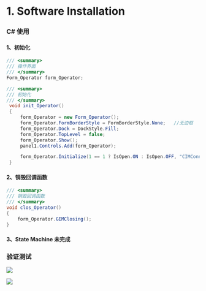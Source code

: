 # 1. Software Installation

### C# 使用

#### 1、初始化

```c# title="Demo.cs"
/// <summary>
/// 操作界面
/// </summary>
Form_Operator form_Operator;

/// <summary>
/// 初始化
/// </summary>
 void init_Operator()
 {
     form_Operator = new Form_Operator();
     form_Operator.FormBorderStyle = FormBorderStyle.None;   //无边框
     form_Operator.Dock = DockStyle.Fill;
     form_Operator.TopLevel = false;
     form_Operator.Show();
     panel1.Controls.Add(form_Operator);

     form_Operator.Initialize(1 == 1 ? IsOpen.ON : IsOpen.OFF, "CIMConnectCSVS2019.epj");
 }

```

#### 2、销毁回调函数

```c# title="Demo.cs"
/// <summary>
/// 销毁回调函数
/// </summary>
void clos_Operator()
{
    form_Operator.GEMClosing();
}
```

#### 3、State Machine 未完成


### 验证测试

![](https://easyimage.ghuang.top/i/2024/06/09/190511-1.webp)

![](https://easyimage.ghuang.top/i/2024/06/09/190842-1.webp)